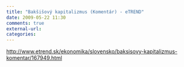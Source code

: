 ```yaml
---
title: "Bakšišový kapitalizmus (Komentár) - eTREND"
date: 2009-05-22 11:30
comments: true
external-url:
categories:
---
```

<http://www.etrend.sk/ekonomika/slovensko/baksisovy-kapitalizmus-komentar/167949.html>
